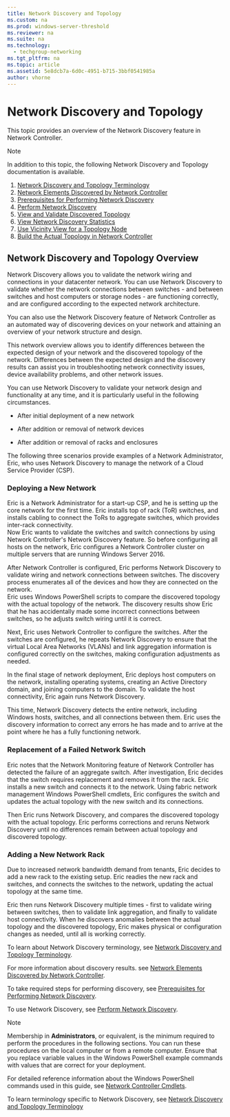 ```yaml
---
title: Network Discovery and Topology
ms.custom: na
ms.prod: windows-server-threshold
ms.reviewer: na
ms.suite: na
ms.technology: 
  - techgroup-networking
ms.tgt_pltfrm: na
ms.topic: article
ms.assetid: 5e8dcb7a-6d0c-4951-b715-3bbf0541985a
author: vhorne
---
```

# Network Discovery and Topology
This topic provides an overview of the Network Discovery feature in Network Controller.  
  
> [!NOTE]  
> In addition to this topic, the following Network Discovery and Topology documentation is available.  
>   
> 1.  [Network Discovery and Topology Terminology](../Topic/Network-Discovery-and-Topology-Terminology.md)  
> 2.  [Network Elements Discovered by Network Controller](../Topic/Network-Elements-Discovered-by-Network-Controller.md)  
> 3.  [Prerequisites for Performing Network Discovery](../Topic/Prerequisites-for-Performing-Network-Discovery.md)  
> 4.  [Perform Network Discovery](../Topic/Perform-Network-Discovery.md)  
> 5.  [View and Validate Discovered Topology](../Topic/View-and-Validate-Discovered-Topology.md)  
> 6.  [View Network Discovery Statistics](../Topic/View-Network-Discovery-Statistics.md)  
> 7.  [Use Vicinity View for a Topology Node](../Topic/Use-Vicinity-View-for-a-Topology-Node.md)  
> 8.  [Build the Actual Topology in Network Controller](../Topic/Build-the-Actual-Topology-in-Network-Controller.md)  
  
## <a name="bkmk_over"></a>Network Discovery and Topology Overview  
Network Discovery allows you to validate the network wiring and connections in your datacenter network. You can use Network Discovery to validate whether the network connections between switches \- and between switches and host computers or storage nodes \- are functioning correctly, and are configured according to the expected network architecture.  
  
You can also use the Network Discovery feature of Network Controller as an automated way of discovering devices on your network and attaining an overview of your network structure and design.  
  
This network overview allows you to identify differences between the expected design of your network and the discovered topology of the network. Differences between the expected design and the discovery results can assist you in troubleshooting network connectivity issues, device availability problems, and other network issues.  
  
You can use Network Discovery to validate your network design and functionality at any time, and it is particularly useful in the following circumstances.  
  
-   After initial deployment of a new network  
  
-   After addition or removal of network devices  
  
-   After addition or removal of racks and enclosures  
  
The following three scenarios provide examples of a Network Administrator, Eric, who uses Network Discovery to manage the network of a Cloud Service Provider \(CSP\).  
  
### Deploying a New Network  
Eric is a Network Administrator for a start\-up CSP, and he is setting up the core network for the first time. Eric installs top of rack \(ToR\) switches, and installs cabling to connect the ToRs to aggregate switches, which provides inter\-rack connectivity.  
Now Eric wants to validate the switches and switch connections by using Network Controller's Network Discovery feature. So before configuring all hosts on the network, Eric configures a Network Controller cluster on multiple servers that are running Windows Server 2016.  
  
After Network Controller is configured, Eric performs Network Discovery to validate wiring and network connections between switches. The discovery process enumerates all of the devices and how they are connected on the network.  
Eric uses Windows PowerShell scripts to compare the discovered topology with the actual topology of the network. The discovery results show Eric that he has accidentally made some incorrect connections between switches, so he adjusts switch wiring until it is correct.  
  
Next, Eric uses Network Controller to configure the switches. After the switches are configured, he repeats Network Discovery to ensure that the virtual Local Area Networks \(VLANs\) and link aggregation information is configured correctly on the switches, making configuration adjustments as needed.  
  
In the final stage of network deployment, Eric deploys host computers on the network, installing operating systems, creating an Active Directory domain, and joining computers to the domain. To validate the host connectivity, Eric again runs Network Discovery.  
  
This time, Network Discovery detects the entire network, including Windows hosts, switches, and all connections between them. Eric uses the discovery information to correct any errors he has made and to arrive at the point where he has a fully functioning network.  
  
### Replacement of a Failed Network Switch  
Eric notes that the Network Monitoring feature of Network Controller has detected the failure of an aggregate switch. After investigation, Eric decides that the switch requires replacement and removes it from the rack. Eric installs a new switch and connects it to the network. Using fabric network management Windows PowerShell cmdlets, Eric configures the switch and updates the actual topology with the new switch and its connections.  
  
Then Eric runs Network Discovery, and compares the discovered topology with the actual topology. Eric performs corrections and reruns Network Discovery until no differences remain between actual topology and discovered topology.  
  
### Adding a New Network Rack  
Due to increased network bandwidth demand from tenants, Eric decides to add a new rack to the existing setup. Eric readies the new rack and switches, and connects the switches to the network, updating the actual topology at the same time.  
  
Eric then runs Network Discovery multiple times \- first to validate wiring between switches, then to validate link aggregation, and finally to validate host connectivity. When he discovers anomalies between the actual topology and the discovered topology, Eric makes physical or configuration changes as needed, until all is working correctly.  
  
To learn about Network Discovery terminology, see [Network Discovery and Topology Terminology](../Topic/Network-Discovery-and-Topology-Terminology.md).  
  
For more information about discovery results. see [Network Elements Discovered by Network Controller](../Topic/Network-Elements-Discovered-by-Network-Controller.md).  
  
To take required steps for performing discovery, see [Prerequisites for Performing Network Discovery](../Topic/Prerequisites-for-Performing-Network-Discovery.md).  
  
To use Network Discovery, see [Perform Network Discovery](../Topic/Perform-Network-Discovery.md).  
  
> [!NOTE]  
> Membership in **Administrators**, or equivalent, is the minimum required to perform the procedures in the following sections. You can run these procedures on the local computer or from a remote computer. Ensure that you replace variable values in the Windows PowerShell example commands with values that are correct for your deployment.  
  
For detailed reference information about the Windows PowerShell commands used in this guide, see [Network Controller Cmdlets](https://technet.microsoft.com/en-us/library/mt576401.aspx).  
  
To learn terminology specific to Network Discovery, see [Network Discovery and Topology Terminology](../Topic/Network-Discovery-and-Topology-Terminology.md)  
  
